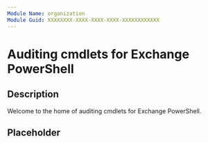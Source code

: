 ```yaml
---
Module Name: organization
Module Guid: XXXXXXXX-XXXX-XXXX-XXXX-XXXXXXXXXXXX
---
```


# Auditing cmdlets for Exchange PowerShell

## Description

Welcome to the home of auditing cmdlets for Exchange PowerShell.

## Placeholder